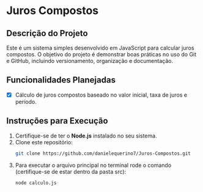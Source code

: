 # Juros Compostos

## Descrição do Projeto
Este é um sistema simples desenvolvido em JavaScript para calcular juros compostos. O objetivo do projeto é demonstrar boas práticas no uso do Git e GitHub, incluindo versionamento, organização e documentação.

## Funcionalidades Planejadas
- [x] Cálculo de juros compostos baseado no valor inicial, taxa de juros e período.

## Instruções para Execução
1. Certifique-se de ter o **Node.js** instalado no seu sistema.
2. Clone este repositório:
   ```bash
   git clone https://github.com/danielequerino7/Juros-Compostos.git
   ```
3. Para executar o arquivo principal no terminal rode o comando (certifique-se de estar dentro da pasta src):
   ```bash
   node calculo.js
   ```
   
